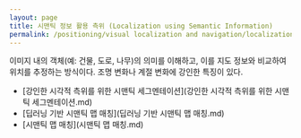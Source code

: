 ```yaml
---
layout: page
title: 시맨틱 정보 활용 측위 (Localization using Semantic Information)
permalink: /positioning/visual localization and navigation/localization using semantic information/index.md
---
```


이미지 내의 객체(예: 건물, 도로, 나무)의 의미를 이해하고, 이를 지도 정보와 비교하여 위치를 추정하는 방식이다. 조명 변화나 계절 변화에 강인한 특징이 있다.

- [강인한 시각적 측위를 위한 시맨틱 세그멘테이션](강인한 시각적 측위를 위한 시맨틱 세그멘테이션.md)
- [딥러닝 기반 시맨틱 맵 매칭](딥러닝 기반 시맨틱 맵 매칭.md)
- [시맨틱 맵 매칭](시맨틱 맵 매칭.md)

